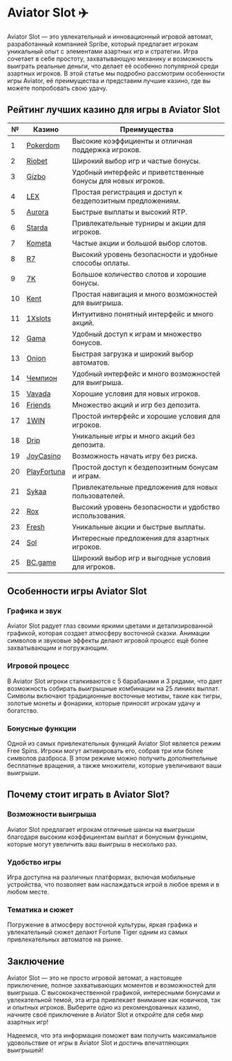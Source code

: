 # Aviator Slot ✈️

Aviator Slot — это увлекательный и инновационный игровой автомат, разработанный компанией Spribe, который предлагает игрокам уникальный опыт с элементами азартных игр и стратегии. Игра сочетает в себе простоту, захватывающую механику и возможность выиграть реальные деньги, что делает её особенно популярной среди азартных игроков. В этой статье мы подробно рассмотрим особенности игры Aviator, её преимущества и представим лучшие казино, где вы можете попробовать свою удачу.

## Рейтинг лучших казино для игры в Aviator Slot

| №  | Казино        | Преимущества                                                |
|----|---------------|------------------------------------------------------------|
| 1  | [Pokerdom](https://brandplay.link/4k77v2yx)  | Высокие коэффициенты и отличная поддержка игроков.       |
| 2  | [Riobet](https://brandplay.link/7xBLTPyj)     | Широкий выбор игр и частые бонусы.                       |
| 3  | [Gizbo](https://brandplay.link/bprXw4YV)      | Удобный интерфейс и приветственные бонусы для новых игроков. |
| 4  | [LEX](https://brandplay.link/zW4hdDFV)        | Простая регистрация и доступ к бездепозитным предложениям. |
| 5  | [Aurora](https://10trafic-stat2.com/click/668546556bcc6313411604bd/6766/13032/subaccount) | Быстрые выплаты и высокий RTP.                            |
| 6  | [Starda](https://brandplay.link/fB7xwRFL)     | Привлекательные турниры и акции для игроков.             |
| 7  | [Kometa](https://brandplay.link/8ZymQJV8)      | Частые акции и большой выбор слотов.                      |
| 8  | [R7](https://brandplay.link/bMd3Yjsw)          | Высокий уровень безопасности и удобные способы оплаты.     |
| 9  | [7K](https://brandplay.link/BvQyFShp)          | Большое количество слотов и хорошие бонусы.               |
| 10 | [Kent](https://brandplay.link/Fv2WP3js)        | Простая навигация и много возможностей для выигрыша.      |
| 11 | [1Xslots](https://brandplay.link/hSB1khtr)     | Интуитивно понятный интерфейс и много акций.             |
| 12 | [Gama](https://brandplay.link/j6NMKsDz)        | Удобный доступ к играм и множество бонусов.               |
| 13 | [Onion](https://brandplay.link/zBGRVpQ9)       | Быстрая загрузка и широкий выбор автоматов.               |
| 14 | [Чемпион](https://temon-gter.cfd/go/lRq?p80412p304504pcc44t17455) | Удобный интерфейс и много возможностей для выигрыша.     |
| 15 | [Vavada](https://vavadapartner.pro/?promo=ea5c9275-6854-4505-94fc-95ab18221945-linkb2) | Хорошие условия для новых игроков.                        |
| 16 | [Friends](https://gofriends.vc/linkb2)         | Множество акций и игр без депозита.                      |
| 17 | [1WIN](https://brandplay.link/smXVpBbG)        | Простой интерфейс и хорошие условия для игроков.         |
| 18 | [Drip](https://drp-ircp01.com/c07e6a3db)       | Уникальные игры и много акций без депозита.              |
| 19 | [JoyCasino](https://rpc30.call2me.pro/?/ru/registration?apkpop=0&partner=p24970p3291217pc98f) | Возможность начать игру без риска.                        |
| 20 | [PlayFortuna](https://fortunapromo.net/alt/playfortuna/registration?0dc4a9362a71feb7e3f165fb8e766f70) | Простой доступ к бездепозитным бонусам и играм.           |
| 21 | [Sykaa](https://s-two-way.com/?source=linkb2&pid=30697) | Привлекательные предложения для новых пользователей.      |
| 22 | [Rox](https://rox-pvwfpjgcxe.com/cb1ee18a5)     | Высокий уровень безопасности и удобство использования.    |
| 23 | [Fresh](https://fresh-eumwkxwao.com/c3f7b485d)  | Уникальные акции и быстрые выплаты.                       |
| 24 | [Sol](https://sol-mmtdzfbaco.com/cb2415bca)     | Интересные предложения для азартных игроков.             |
| 25 | [BC.game](https://partnerbcgame.com/dcc53d441)  | Широкий выбор игр и выгодные условия для игроков.       |

## Особенности игры Aviator Slot

### Графика и звук
Aviator Slot радует глаз своими яркими цветами и детализированной графикой, которая создает атмосферу восточной сказки. Анимации символов и звуковые эффекты делают игровой процесс ещё более захватывающим и погружающим.

### Игровой процесс
В Aviator Slot игроки сталкиваются с 5 барабанами и 3 рядами, что дает возможность собирать выигрышные комбинации на 25 линиях выплат. Символы включают традиционные восточные мотивы, такие как тигры, золотые монеты и фонарики, которые приносят игрокам удачу и богатство.

### Бонусные функции
Одной из самых привлекательных функций Aviator Slot является режим Free Spins. Игроки могут активировать его, собрав три или более символов разброса. В этом режиме можно получить дополнительные бесплатные вращения, а также множители, которые увеличивают ваши выигрыши.

## Почему стоит играть в Aviator Slot?

### Возможности выигрыша
Aviator Slot предлагает игрокам отличные шансы на выигрыши благодаря высоким коэффициентам выплат и бонусным функциям, которые могут увеличить ваш выигрыш в несколько раз.

### Удобство игры
Игра доступна на различных платформах, включая мобильные устройства, что позволяет вам наслаждаться игрой в любое время и в любом месте.

### Тематика и сюжет
Погружение в атмосферу восточной культуры, яркая графика и увлекательный сюжет делают Fortune Tiger одним из самых привлекательных автоматов на рынке.

## Заключение

Aviator Slot — это не просто игровой автомат, а настоящее приключение, полное захватывающих моментов и возможностей для выигрыша. С высококачественной графикой, интересными бонусами и увлекательной темой, эта игра привлекает внимание как новичков, так и опытных игроков. Выберите одно из рекомендованных казино, начните своё приключение в Aviator Slot и откройте для себя мир азартных игр!

Надеемся, что эта информация поможет вам получить максимальное удовольствие от игры в Aviator Slot и достичь впечатляющих выигрышей!
